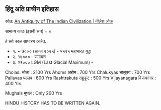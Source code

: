 ## हिंदू अति प्राचीन इतिहास

स्रोत: [An Antiquity of The Indian Civilization | नीलेश ओक](https://www.youtube.com/watch?v=9b3oiGhoPow)

सामान्य काळ (इसवी सन) = ०

हे सर्व काळ साधारण आहेत.

- १. ~ ७००० (साका २०२५) - ५५२५  महाभारत युद्ध
- २. १४०००  - रामायण
- ३. २१०००  LGM (Last Glacial Maximum) - 



Cholas. चोला             : 2100 Yrs 
Ahoms  अहोम            : 700 Yrs
Chalukyas चालुक्य      : 700 Yrs
Pallavas   पल्लव         : 600 Yrs
Rashtrakuta राष्ट्रकूट    : 500 Yrs 
Vijayanagara विजयनगर   : 400 Yrs 

Mughals  मुघल          : Only 200 Yrs

HINDU HISTORY HAS TO BE WRITTEN AGAIN.
